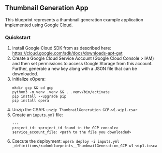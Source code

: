 ## Thumbnail Generation App

This blueprint represents a thumbnail generation example application implemented using Google Cloud.

### Quickstart

1. Install Google Cloud SDK from as described here: <https://cloud.google.com/sdk/docs/downloads-apt-get>
2. Create a Google Cloud Service Account (Google Cloud Console > IAM) and then set permissions to access Google Storage from this account. 
   Further, generate a new key along with a JSON file that can be downloaded.
3. Initialize xOpera:
   ```
   mkdir gcp && cd gcp
   python3 -m venv .venv && . .venv/bin/activate
   pip install --upgrade pip
   pip install opera
   ```
4. Unzip the CSAR: `unzip ThumbnailGeneration_GCP-w1-wip1.csar`
5. Create an `inputs.yml` file:
   ```
   ---
   project_id: <project_id found in the GCP console>
   service_account_file: <path to the file you downloaded>
   ```
6. Execute the deployment: `opera deploy -i inputs.yml _definitions/radonblueprints__ThumbnailGeneration_GCP-w1-wip1.tosca`
